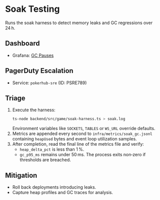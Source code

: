 # Soak Testing
<!-- Update service IDs in this file if PagerDuty services change -->

Runs the soak harness to detect memory leaks and GC regressions over 24 h.

## Dashboard
- Grafana: [GC Pauses](../../infra/observability/gc-pauses-dashboard.json)

## PagerDuty Escalation
- Service: `pokerhub-sre` (ID: PSRE789)

## Triage
1. Execute the harness:
   ```bash
   ts-node backend/src/game/soak-harness.ts > soak.log
   ```
   Environment variables like `SOCKETS`, `TABLES` or `WS_URL` override defaults.
2. Metrics are appended every second to `infra/metrics/soak_gc.jsonl` containing
   `heapUsed` bytes and event loop utilization samples.
3. After completion, read the final line of the metrics file and verify:
   - `heap_delta_pct` is less than 1 %.
   - `gc_p95_ms` remains under 50 ms.
   The process exits non‑zero if thresholds are breached.

## Mitigation
- Roll back deployments introducing leaks.
- Capture heap profiles and GC traces for analysis.
